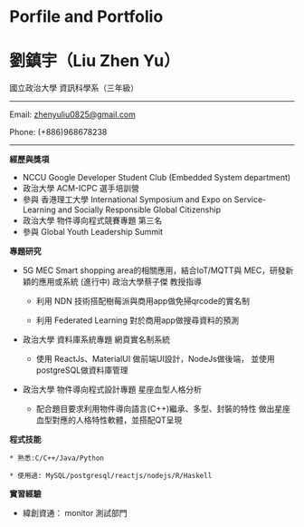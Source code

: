 # Porfile and Portfolio
劉鎮宇（Liu Zhen Yu）
============
國立政治大學 資訊科學系（三年級）
-------------------     ----------------------------
Email: zhenyuliu0825@gmail.com

Phone: (+886)968678238
-------------------     ----------------------------

**經歷與獎項**

* NCCU Google Developer Student Club (Embedded System department)
* 政治大學 ACM-ICPC 選手培訓營
* 參與 香港理工大學 International Symposium and Expo on Service-Learning and Socially Responsible Global Citizenship
* 政治大學 物件導向程式競賽專題 第三名
* 參與 Global Youth Leadership Summit

**專題研究**

* 5G MEC Smart shopping area的相關應用，結合IoT/MQTT與 MEC，研發新穎的應用或系統 (進行中) 政治大學蔡子傑 教授指導

    * 利用 NDN 技術搭配樹莓派與商用app做免掃qrcode的實名制 

    * 利用 Federated Learning 對於商用app做搜尋資料的預測

* 政治大學 資料庫系統專題 網頁實名制系統

    * 使用 ReactJs、MaterialUI 做前端UI設計，NodeJs做後端， 並使用postgreSQL做資料庫管理

* 政治大學 物件導向程式設計專題 星座血型人格分析
    * 配合題目要求利用物件導向語言(C++)繼承、多型、封裝的特性 做出星座血型對應的人格特性軟體，並搭配QT呈現

**程式技能**

    * 熟悉:C/C++/Java/Python 

    * 使用過: MySQL/postgresql/reactjs/nodejs/R/Haskell
    
**實習經驗**
* 緯創資通： monitor 測試部門




